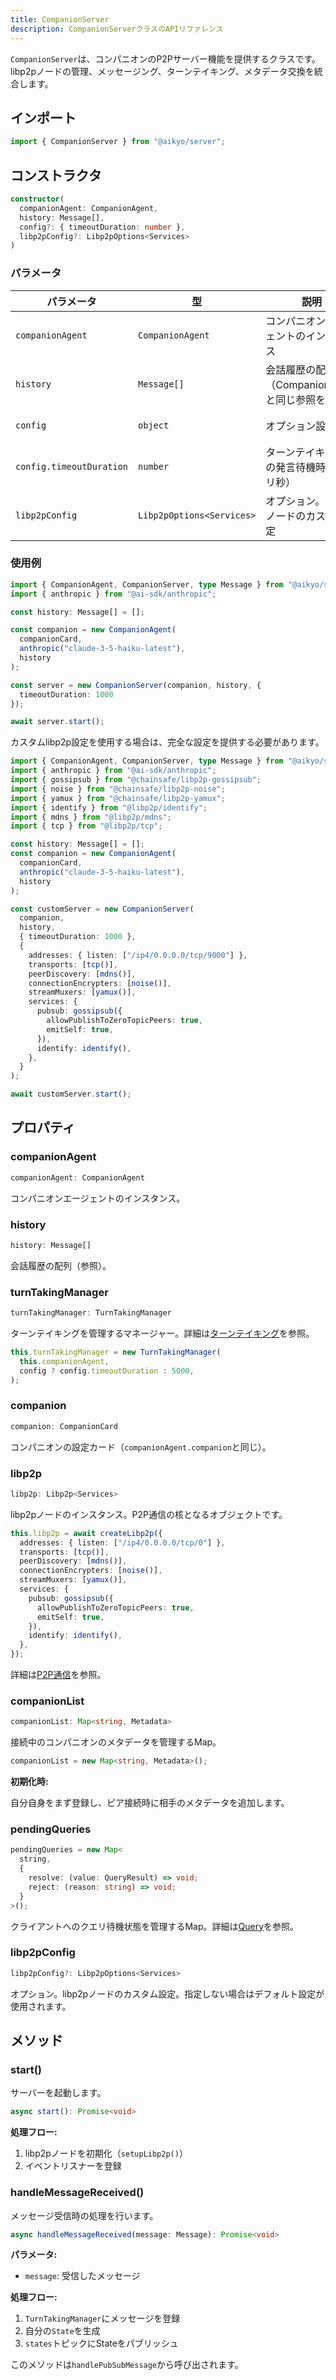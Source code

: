 ```yaml
---
title: CompanionServer
description: CompanionServerクラスのAPIリファレンス
---
```


`CompanionServer`は、コンパニオンのP2Pサーバー機能を提供するクラスです。libp2pノードの管理、メッセージング、ターンテイキング、メタデータ交換を統合します。

## インポート

```typescript
import { CompanionServer } from "@aikyo/server";
```

## コンストラクタ

```typescript
constructor(
  companionAgent: CompanionAgent,
  history: Message[],
  config?: { timeoutDuration: number },
  libp2pConfig?: Libp2pOptions<Services>
)
```

### パラメータ

| パラメータ | 型 | 説明 | デフォルト |
|-----------|-----|------|-----------|
| `companionAgent` | `CompanionAgent` | コンパニオンエージェントのインスタンス | - |
| `history` | `Message[]` | 会話履歴の配列（CompanionAgentと同じ参照を渡す） | - |
| `config` | `object` | オプション設定 | `{ timeoutDuration: 5000 }` |
| `config.timeoutDuration` | `number` | ターンテイキング後の発言待機時間（ミリ秒） | `5000` |
| `libp2pConfig` | `Libp2pOptions<Services>` | オプション。libp2pノードのカスタム設定 | - |

### 使用例

```typescript
import { CompanionAgent, CompanionServer, type Message } from "@aikyo/server";
import { anthropic } from "@ai-sdk/anthropic";

const history: Message[] = [];

const companion = new CompanionAgent(
  companionCard,
  anthropic("claude-3-5-haiku-latest"),
  history
);

const server = new CompanionServer(companion, history, {
  timeoutDuration: 1000
});

await server.start();
```

カスタムlibp2p設定を使用する場合は、完全な設定を提供する必要があります。

```typescript
import { CompanionAgent, CompanionServer, type Message } from "@aikyo/server";
import { anthropic } from "@ai-sdk/anthropic";
import { gossipsub } from "@chainsafe/libp2p-gossipsub";
import { noise } from "@chainsafe/libp2p-noise";
import { yamux } from "@chainsafe/libp2p-yamux";
import { identify } from "@libp2p/identify";
import { mdns } from "@libp2p/mdns";
import { tcp } from "@libp2p/tcp";

const history: Message[] = [];
const companion = new CompanionAgent(
  companionCard,
  anthropic("claude-3-5-haiku-latest"),
  history
);

const customServer = new CompanionServer(
  companion,
  history,
  { timeoutDuration: 1000 },
  {
    addresses: { listen: ["/ip4/0.0.0.0/tcp/9000"] },
    transports: [tcp()],
    peerDiscovery: [mdns()],
    connectionEncrypters: [noise()],
    streamMuxers: [yamux()],
    services: {
      pubsub: gossipsub({
        allowPublishToZeroTopicPeers: true,
        emitSelf: true,
      }),
      identify: identify(),
    },
  }
);

await customServer.start();
```

## プロパティ

### companionAgent

```typescript
companionAgent: CompanionAgent
```

コンパニオンエージェントのインスタンス。

### history

```typescript
history: Message[]
```

会話履歴の配列（参照）。

### turnTakingManager

```typescript
turnTakingManager: TurnTakingManager
```

ターンテイキングを管理するマネージャー。詳細は[ターンテイキング](../core/turn-taking)を参照。

```typescript
this.turnTakingManager = new TurnTakingManager(
  this.companionAgent,
  config ? config.timeoutDuration : 5000,
);
```

### companion

```typescript
companion: CompanionCard
```

コンパニオンの設定カード（`companionAgent.companion`と同じ）。

### libp2p

```typescript
libp2p: Libp2p<Services>
```

libp2pノードのインスタンス。P2P通信の核となるオブジェクトです。

```typescript
this.libp2p = await createLibp2p({
  addresses: { listen: ["/ip4/0.0.0.0/tcp/0"] },
  transports: [tcp()],
  peerDiscovery: [mdns()],
  connectionEncrypters: [noise()],
  streamMuxers: [yamux()],
  services: {
    pubsub: gossipsub({
      allowPublishToZeroTopicPeers: true,
      emitSelf: true,
    }),
    identify: identify(),
  },
});
```

詳細は[P2P通信](../core/p2p)を参照。

### companionList

```typescript
companionList: Map<string, Metadata>
```

接続中のコンパニオンのメタデータを管理するMap。

```typescript
companionList = new Map<string, Metadata>();
```

**初期化時:**

自分自身をまず登録し、ピア接続時に相手のメタデータを追加します。

### pendingQueries

```typescript
pendingQueries = new Map<
  string,
  {
    resolve: (value: QueryResult) => void;
    reject: (reason: string) => void;
  }
>();
```

クライアントへのクエリ待機状態を管理するMap。詳細は[Query](../tools/query#pendingqueries管理)を参照。

### libp2pConfig

```typescript
libp2pConfig?: Libp2pOptions<Services>
```

オプション。libp2pノードのカスタム設定。指定しない場合はデフォルト設定が使用されます。

## メソッド

### start()

サーバーを起動します。

```typescript
async start(): Promise<void>
```

**処理フロー:**

1. libp2pノードを初期化（`setupLibp2p()`）
2. イベントリスナーを登録

### handleMessageReceived()

メッセージ受信時の処理を行います。

```typescript
async handleMessageReceived(message: Message): Promise<void>
```

**パラメータ:**

- `message`: 受信したメッセージ

**処理フロー:**

1. `TurnTakingManager`にメッセージを登録
2. 自分の`State`を生成
3. `states`トピックにStateをパブリッシュ

このメソッドは`handlePubSubMessage`から呼び出されます。

